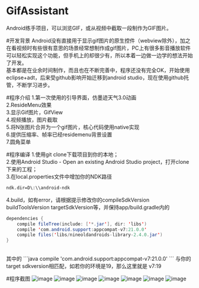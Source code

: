 # GifAssistant
Android练手项目，可以浏览GIF，或从视频中截取一段制作为GIF图片。

#开发背景
Android没有直接用于显示gif图片的原生控件（webview除外），加之在看视频时有些很有意思的场景经常想制作成gif图片，PC上有很多影音播放软件可以轻松实现这个功能，但手机上的却很少有，所以本着一边做一边学的想法开始了开发。<br>
基本都是在业余时间制作，而且也在不断完善中，程序还没有完全OK，开始使用eclipse+adt，后来受github影响开始迁移到android studio，现在使用github托管，不断学习进步。

#程序介绍
1.第一次使用的引导界面，仿墨迹天气3.0动画<br>
2.ResideMenu效果<br>
3.显示Gif图片，GifView<br>
4.视频播放，图片截取<br>
5.将N张图片合并为一个gif图片，核心代码使用native实现<br>
6.提供压缩率、帧率已经residemenu背景设置<br>
7.圆角菜单<br>

#程序编译
1.使用git clone下载项目到你的本地；<br>
2.使用Android Studio - Open an existing Android Studio project，打开clone下来的工程；<br>
3.在local.properties文件中增加你的NDK路径<br>
  ```xml
  ndk.dir=D\:\\android-ndk
  ```
4.build，如有error，请根据提示修改你的compileSdkVersion buildToolsVersion targetSdkVersion等，并保持app/build.gradle内的<br>
```java
dependencies {
    compile fileTree(include: ['*.jar'], dir: 'libs')
    compile 'com.android.support:appcompat-v7:21.0.0'
    compile files('libs/nineoldandroids-library-2.4.0.jar')
}
```
<br>
其中的 ```java compile 'com.android.support:appcompat-v7:21.0.0' ``` 与你的target sdkversion相匹配，如若你的环境是19，那么这里就是 v7:19<br>

#程序截图
![image](https://github.com/dxjia/GifAssistant/blob/master/screenshot/1.png)
 ![image](https://github.com/dxjia/GifAssistant/blob/master/screenshot/2.png)
![image](https://github.com/dxjia/GifAssistant/blob/master/screenshot/3.png)
 ![image](https://github.com/dxjia/GifAssistant/blob/master/screenshot/4.png)
![image](https://github.com/dxjia/GifAssistant/blob/master/screenshot/5.png)
 ![image](https://github.com/dxjia/GifAssistant/blob/master/screenshot/6.png)
![image](https://github.com/dxjia/GifAssistant/blob/master/screenshot/7.png)
